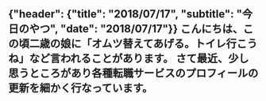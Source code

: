 {"header": {"title": "2018/07/17", "subtitle": "今日のやつ", "date": "2018/07/17"}}
こんにちは、この頃二歳の娘に「オムツ替えてあげる。トイレ行こうね」など言われることがあります。
さて最近、少し思うところがあり各種転職サービスのプロフィールの更新を細かく行なっています。
---